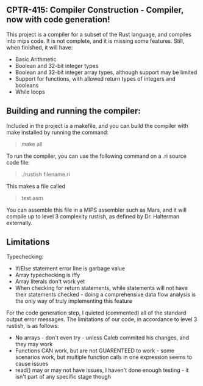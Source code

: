## CPTR-415: Compiler Construction - Compiler, now with code generation!

This project is a compiler for a subset of the Rust language, and compiles into mips code.
It is not complete, and it is missing some features. Still, when finished, it will have:
* Basic Arithmetic
* Boolean and 32-bit integer types
* Boolean and 32-bit integer array types, although support may be limited
* Support for functions, with allowed return types of integers and booleans
* While loops

## Building and running the compiler:
Included in the project is a makefile, and you can build the compiler with make installed by running the command:

> make all

To run the compiler, you can use the following command on a .ri source code file:

> ./rustish filename.ri

This makes a file called

> test.asm

You can assemble this file in a MIPS assembler such as Mars, and it will compile up to level 3 complexity rustish, as defined by Dr. Halterman externally.

## Limitations

Typechecking:
* If/Else statement error line is garbage value
* Array typechecking is iffy
* Array literals don't work yet
* When checking for return statements, while statements will not have their statements checked - doing a comprehensive data flow analysis is the only way of truly implementing this feature

For the code generation step, I quieted (commented) all of the standard output error messages.
The limitations of our code, in accordance to level 3 rustish, is as follows:
* No arrays - don't even try - unless Caleb commited his changes, and they may work
* Functions CAN work, but are not GUARENTEED to work - some scenarios work, but multiple function calls in one expression seems to cause issues
* read() may or may not have issues, I haven't done enough testing - it isn't part of any specific stage though